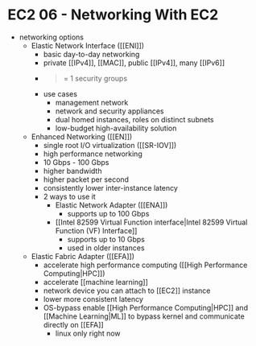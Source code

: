 # EC2 06 - Networking With EC2

- networking options
  - Elastic Network Interface ([[ENI]])
    - basic day-to-day networking
    - private [[IPv4]], [[MAC]], public [[IPv4]], many [[IPv6]]
    - >= 1 security groups
    - use cases
      - management network
      - network and security appliances
      - dual homed instances, roles on distinct subnets
      - low-budget high-availability solution
  - Enhanced Networking ([[EN]])
    - single root I/O virtualization ([[SR-IOV]])
    - high performance networking
    - 10 Gbps - 100 Gbps
    - higher bandwidth
    - higher packet per second
    - consistently lower inter-instance latency
    - 2 ways to use it
      - Elastic Network Adapter ([[ENA]])
        - supports up to 100 Gbps
      - [[Intel 82599 Virtual Function interface|Intel 82599 Virtual Function (VF) Interface]]
        - supports up to 10 Gbps
        - used in older instances
  - Elastic Fabric Adapter ([[EFA]])
    - accelerate high performance computing ([[High Performance Computing|HPC]])
    - accelerate [[machine learning]]
    - network device you can attach to [[EC2]] instance
    - lower more consistent latency
    - OS-bypass enable [[High Performance Computing|HPC]] and [[Machine Learning|ML]] to bypass kernel and communicate directly on [[EFA]]
      - linux only right now